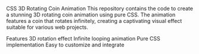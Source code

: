 CSS 3D Rotating Coin Animation
This repository contains the code to create a stunning 3D rotating coin animation using pure CSS. The animation features a coin that rotates infinitely, creating a captivating visual effect suitable for various web projects.

Features
3D rotation effect
Infinite looping animation
Pure CSS implementation
Easy to customize and integrate
